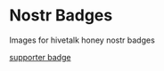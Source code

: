 # Nostr Badges

Images for hivetalk honey nostr badges

[supporter badge](/images/supporter-bg.png)

